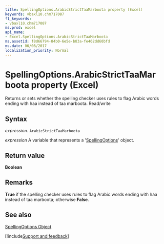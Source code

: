 ```yaml
---
title: SpellingOptions.ArabicStrictTaaMarboota property (Excel)
keywords: vbaxl10.chm717087
f1_keywords:
- vbaxl10.chm717087
ms.prod: excel
api_name:
- Excel.SpellingOptions.ArabicStrictTaaMarboota
ms.assetid: f8d66794-84b0-6e5e-b83a-fe462dd60bfd
ms.date: 06/08/2017
localization_priority: Normal
---
```



# SpellingOptions.ArabicStrictTaaMarboota property (Excel)

Returns or sets whether the spelling checker uses rules to flag Arabic words ending with haa instead of taa marboota. Read/write


## Syntax

_expression_. `ArabicStrictTaaMarboota`

_expression_ A variable that represents a '[SpellingOptions](Excel.SpellingOptions.md)' object.


## Return value

 **Boolean**


## Remarks

 **True** if the spelling checker uses rules to flag Arabic words ending with haa instead of taa marboota; otherwise **False**.


## See also


[SpellingOptions Object](Excel.SpellingOptions.md)

[!include[Support and feedback](~/includes/feedback-boilerplate.md)]